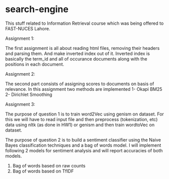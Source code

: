 # search-engine
This stuff related to Information Retrieval course which was being offered to FAST-NUCES Lahore.

Assignment 1:

The first assignment is all about reading html files, removing their headers and parsing them.
And make inverted index out of it.
Inverted index is basically the term_id and all of occurance documents along with the positions in
each document.

Assignment 2:

The second part consists of assigning scores to documents on basis of relevance. In this assignment
two methods are implemented
1- Okapi BM25
2- Dirichlet Smoothing

Assignment 3:

The purpose of question 1 is to train word2Vec using genism on dataset. For this we will have to read input file and 
then preprocess (tokenization, etc) data using nltk (as done in HW1) or genism and then train wordtoVec on dataset.

The purpose of question 2 is to build a sentiment classifier using the Naive Bayes classification techniques and a bag of
words model. I will implement following 2 models for sentiment analysis and will report accuracies of both models.

1. Bag of words based on raw counts
2. Bag of words based on TfIDF
